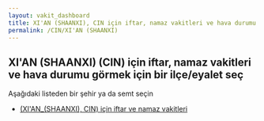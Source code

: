 ```yaml
---
layout: vakit_dashboard
title: XI'AN (SHAANXI), CIN için iftar, namaz vakitleri ve hava durumu - ilçe/eyalet seç
permalink: /CIN/XI'AN (SHAANXI)
---
```


## XI'AN (SHAANXI) (CIN) için iftar, namaz vakitleri ve hava durumu  görmek için bir ilçe/eyalet seç

Aşağıdaki listeden bir şehir ya da semt seçin

* [ (XI'AN_(SHAANXI), CIN) için iftar ve namaz vakitleri](/CIN/XI'AN_(SHAANXI)/)

<script type="text/javascript">
  var GLOBAL_COUNTRY = 'CIN';
  var GLOBAL_CITY = 'XI'AN (SHAANXI)';
  var GLOBAL_STATE = 'XI'AN (SHAANXI)';
</script>
